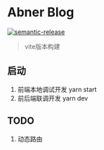 # Abner Blog
[![semantic-release](https://img.shields.io/badge/%20%20%F0%9F%93%A6%F0%9F%9A%80-semantic--release-e10079.svg)](https://github.com/semantic-release/semantic-release)

> vite版本构建

## 启动

1. 前端本地调试开发
    yarn start
2. 前后端联调开发
    yarn dev

## TODO
1. 动态路由